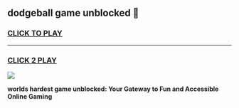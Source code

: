 
## dodgeball game unblocked 👋
<h3>
<a href="https://premium.freeplayer.one?title=dodgeball_game_unblocked&ref=13F">CLICK TO PLAY</a></h3>
<hr>

<h3>
<a href="https://premium.freeplayer.one?title=dodgeball_game_unblocked&ref=13F">CLICK 2 PLAY</a>
  
</h3>

<a href="https://premium.freeplayer.one?title=dodgeball_game_unblocked&ref=12F/"><img src="https://clearcache.store/games.png"></a>


**worlds hardest game unblocked: Your Gateway to Fun and Accessible Online Gaming**
